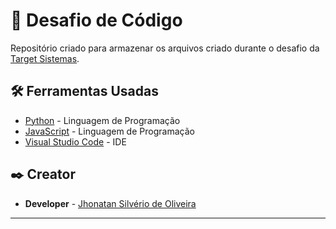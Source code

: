 # 💪 Desafio de Código

Repositório criado para armazenar os arquivos criado durante o desafio da [Target Sistemas](https://targetsistemas.com.br/).

## 🛠️ Ferramentas Usadas

* [Python](https://docs.python.org/3/) - Linguagem de Programação
* [JavaScript](https://developer.mozilla.org/en-US/docs/Web/JavaScript) - Linguagem de Programação
* [Visual Studio Code](https://code.visualstudio.com/) - IDE

## ✒️ Creator

* **Developer** - [Jhonatan Silvério de Oliveira](https://github.com/Jh0wjso)

---
